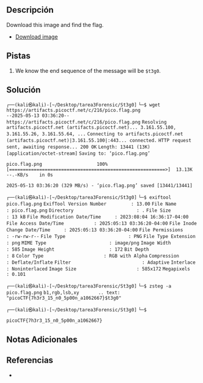 ## Descripción

Download this image and find the flag.

- [Download image](https://artifacts.picoctf.net/c/216/pico.flag.png)
## Pistas

1. We know the end sequence of the message will be `$t3g0`.

## Solución

`┌──(kali㉿kali)-[~/Desktop/tarea3Forensic/St3g0]`
`└─$ wget https://artifacts.picoctf.net/c/216/pico.flag.png`                   
`--2025-05-13 03:36:20--  https://artifacts.picoctf.net/c/216/pico.flag.png`
`Resolving artifacts.picoctf.net (artifacts.picoctf.net)... 3.161.55.100, 3.161.55.26, 3.161.55.64, ...`
`Connecting to artifacts.picoctf.net (artifacts.picoctf.net)|3.161.55.100|:443... connected.`
`HTTP request sent, awaiting response... 200 OK`
`Length: 13441 (13K) [application/octet-stream]`
`Saving to: ‘pico.flag.png’`

`pico.flag.png                    100%[=========================================================>]  13.13K  --.-KB/s    in 0s`      

`2025-05-13 03:36:20 (329 MB/s) - ‘pico.flag.png’ saved [13441/13441]`


`┌──(kali㉿kali)-[~/Desktop/tarea3Forensic/St3g0]`
`└─$ exiftool pico.flag.png` 
`ExifTool Version Number         : 13.00`
`File Name                       : pico.flag.png`
`Directory                       : .`
`File Size                       : 13 kB`
`File Modification Date/Time     : 2023:08:04 16:36:17-04:00`
`File Access Date/Time           : 2025:05:13 03:36:20-04:00`
`File Inode Change Date/Time     : 2025:05:13 03:36:20-04:00`
`File Permissions                : -rw-rw-r--`
`File Type                       : PNG`
`File Type Extension             : png`
`MIME Type                       : image/png`
`Image Width                     : 585`
`Image Height                    : 172`
`Bit Depth                       : 8`
`Color Type                      : RGB with Alpha`
`Compression                     : Deflate/Inflate`
`Filter                          : Adaptive`
`Interlace                       : Noninterlaced`
`Image Size                      : 585x172`
`Megapixels                      : 0.101`

`┌──(kali㉿kali)-[~/Desktop/tarea3Forensic/St3g0]`
`└─$ zsteg -a pico.flag.png`
`b1,rgb,lsb,xy       .. text: "picoCTF{7h3r3_15_n0_5p00n_a1062667}$t3g0"`

`┌──(kali㉿kali)-[~/Desktop/tarea3Forensic/St3g0]`
`└─$` 


`picoCTF{7h3r3_15_n0_5p00n_a1062667}`
## Notas Adicionales



## Referencias
- 

